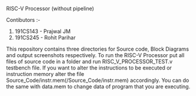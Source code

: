 RISC-V Processor (without pipeline)

Contibutors :-
1. 191CS143 - Prajwal JM
2. 191CS245 - Rohit Parihar

This repository contains three directories for Source code, Block Diagrams and output screenshots respectively. To run the RISC-V Processor put all files of source code in a folder and run RISC_V_PROCESSOR_TEST.v testbench file. If you want to alter the instructions to be executed or instruction memory alter the file Source_Code/instr.mem(/Source_Code/instr.mem) accordingly.  You can do the same with data.mem to change data of program that you are executing.
